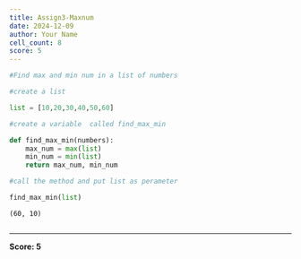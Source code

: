 ```yaml
---
title: Assign3-Maxnum
date: 2024-12-09
author: Your Name
cell_count: 8
score: 5
---
```


```python
#Find max and min num in a list of numbers
```


```python
#create a list
```


```python
list = [10,20,30,40,50,60]
```


```python
#create a variable  called find_max_min
```


```python
def find_max_min(numbers):
    max_num = max(list)
    min_num = min(list)
    return max_num, min_num
```


```python
#call the method and put list as perameter
```


```python
find_max_min(list)
```




    (60, 10)




```python

```


---
**Score: 5**
